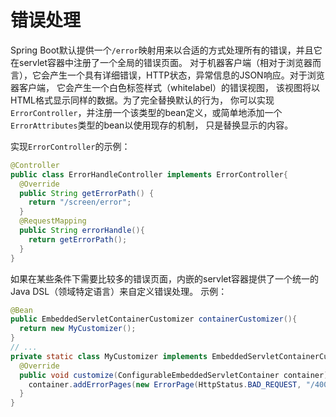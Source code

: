 错误处理
======================
Spring Boot默认提供一个`/error`映射用来以合适的方式处理所有的错误，并且它在servlet容器中注册了一个全局的错误页面。
对于机器客户端（相对于浏览器而言），它会产生一个具有详细错误，HTTP状态，异常信息的JSON响应。对于浏览器客户端，
它会产生一个白色标签样式（whitelabel）的错误视图， 该视图将以HTML格式显示同样的数据。为了完全替换默认的行为， 你可以实现`ErrorController`，并注册一个该类型的bean定义，或简单地添加一个`ErrorAttributes`类型的bean以使用现存的机制， 只是替换显示的内容。

实现`ErrorController`的示例：
```java
@Controller
public class ErrorHandleController implements ErrorController{
  @Override
  public String getErrorPath() {
    return "/screen/error";
  }
  @RequestMapping
  public String errorHandle(){
    return getErrorPath();
  }
}
```
如果在某些条件下需要比较多的错误页面，内嵌的servlet容器提供了一个统一的Java DSL（领域特定语言）来自定义错误处理。
示例：
```java
@Bean
public EmbeddedServletContainerCustomizer containerCustomizer(){
  return new MyCustomizer();
}
// ...
private static class MyCustomizer implements EmbeddedServletContainerCustomizer {
  @Override
  public void customize(ConfigurableEmbeddedServletContainer container) {
    container.addErrorPages(new ErrorPage(HttpStatus.BAD_REQUEST, "/400"));
  }
}
```
